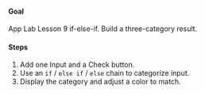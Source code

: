 #### Goal

App Lab Lesson 9 if-else-if. Build a three-category result.

#### Steps

1. Add one Input and a Check button.
2. Use an `if` / `else if` / `else` chain to categorize input.
3. Display the category and adjust a color to match.
